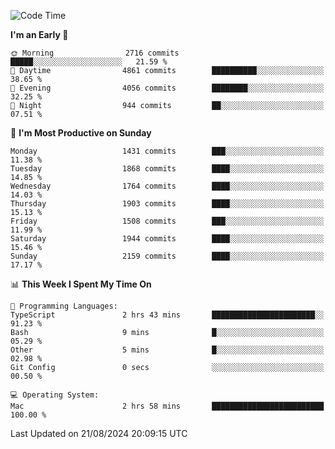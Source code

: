 <!--START_SECTION:waka-->
![Code Time](http://img.shields.io/badge/Code%20Time-4%2C280%20hrs%2032%20mins-blue)

**I'm an Early 🐤** 

```text
🌞 Morning                2716 commits        █████░░░░░░░░░░░░░░░░░░░░   21.59 % 
🌆 Daytime                4861 commits        ██████████░░░░░░░░░░░░░░░   38.65 % 
🌃 Evening                4056 commits        ████████░░░░░░░░░░░░░░░░░   32.25 % 
🌙 Night                  944 commits         ██░░░░░░░░░░░░░░░░░░░░░░░   07.51 % 
```
📅 **I'm Most Productive on Sunday** 

```text
Monday                   1431 commits        ███░░░░░░░░░░░░░░░░░░░░░░   11.38 % 
Tuesday                  1868 commits        ████░░░░░░░░░░░░░░░░░░░░░   14.85 % 
Wednesday                1764 commits        ████░░░░░░░░░░░░░░░░░░░░░   14.03 % 
Thursday                 1903 commits        ████░░░░░░░░░░░░░░░░░░░░░   15.13 % 
Friday                   1508 commits        ███░░░░░░░░░░░░░░░░░░░░░░   11.99 % 
Saturday                 1944 commits        ████░░░░░░░░░░░░░░░░░░░░░   15.46 % 
Sunday                   2159 commits        ████░░░░░░░░░░░░░░░░░░░░░   17.17 % 
```


📊 **This Week I Spent My Time On** 

```text
💬 Programming Languages: 
TypeScript               2 hrs 43 mins       ███████████████████████░░   91.23 % 
Bash                     9 mins              █░░░░░░░░░░░░░░░░░░░░░░░░   05.29 % 
Other                    5 mins              █░░░░░░░░░░░░░░░░░░░░░░░░   02.98 % 
Git Config               0 secs              ░░░░░░░░░░░░░░░░░░░░░░░░░   00.50 % 

💻 Operating System: 
Mac                      2 hrs 58 mins       █████████████████████████   100.00 % 
```


 Last Updated on 21/08/2024 20:09:15 UTC
<!--END_SECTION:waka-->
